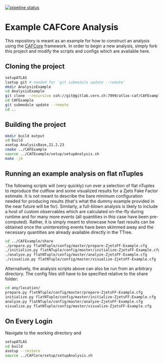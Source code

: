 [![pipeline status](https://gitlab.cern.ch/atlas-caf/CAFExample/badges/master/pipeline.svg)](https://gitlab.cern.ch/atlas-caf/CAFExample/commits/master)

Example CAFCore Analysis
=========================

This repository is meant as an example for how to construct an analysis using the [CAFCore](https://gitlab.cern.ch/atlas-caf/CAFCore) framework. In order to begin a new analysis, simply fork this project and modify the scripts and configs which are available here.

Cloning the project
--------------------

```bash
setupATLAS
lsetup git # needed for 'git submodule update --remote'
mkdir AnalysisExample
cd AnalysisExample
git clone --recursive ssh://git@gitlab.cern.ch:7999/atlas-caf/CAFExample.git
cd CAFExample
git submodule update --remote
cd ..
```

Building the project
---------------------

```bash
mkdir build output
cd build
asetup AnalysisBase,21.2.23
cmake ../CAFExample
source ../CAFExample/setup/setupAnalysis.sh
make -j4
```

Running an example analysis on flat nTuples
-------------------------------------------

The following scripts will (very quickly) run over a selection of flat nTuples to reproduce the cutflow and some visualized results for a Zjets Fake Factor estimate. It is not meant to describe the bare minimum configuration needed for producing results (that's what the dummy example provided in the near future will be for).
Similarly, a full-blown analysis is likely to include a host of custom observables which are calculated on-the-fly during runtime and for many more events (all quantities in this case have been pre-computed).
Rather, it is simply meant to showcase how fast results can be obtained once the uninteresting events have been skimmed away and the necessary quantities are already available directly in the TTree.

```bash
cd ../CAFExample/share
./prepare.py flatNTuple/config/master/prepare-ZjetsFF-Example.cfg
./initialize.py flatNTuple/config/master/initialize-ZjetsFF-Example.cfg
./analyze.py flatNTuple/config/master/analyze-ZjetsFF-Example.cfg
./visualize.py flatNTuple/config/master/visualize-ZjetsFF-Example.cfg
```

Alternatively, the analysis scripts above can also be run from an arbitrary directory. The config files still have to be specified relative to the share folder:
```bash
cd any/location/
prepare.py flatNTuple/config/master/prepare-ZjetsFF-Example.cfg
initialize.py flatNTuple/config/master/initialize-ZjetsFF-Example.cfg
analyze.py flatNTuple/config/master/analyze-ZjetsFF-Example.cfg
visualize.py flatNTuple/config/master/visualize-ZjetsFF-Example.cfg
```

On Every Login
--------------

Navigate to the working directory and

```bash
setupATLAS
cd build
asetup --restore
source ../CAFCore/setup/setupAnalysis.sh
```
